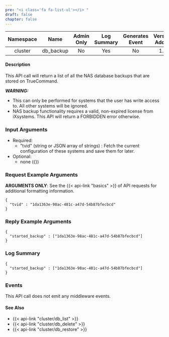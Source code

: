 ```yaml
---
pre: "<i class='fa fa-list-ul'></i>	"
draft: false
chapter: false
---
```


| Namespace | Name | Admin Only | Log Summary | Generates Event | Version Added
|:----------------:|:--------:|:--------:|:--------:|:--------:|:---:|
| cluster | db_backup | No | Yes | No | 1.1 |

#### Description
This API call will return a list of all the NAS database backups that are stored on TrueCommand.

***WARNING:***

* This can only be performed for systems that the user has write access to. All other systems will be ignored.
* NAS backup functionality requires a valid, non-expired license from iXsystems. This API will return a FORBIDDEN error otherwise.

### Input Arguments
* Required:
   * "tvid" (string or JSON array of strings) : Fetch the current configuration of these systems and save them for later.
* Optional:
   * none ({})


### Request Example Arguments
**ARGUMENTS ONLY**: See the {{< api-link "basics" >}} of API requests for additional formatting information.

```
{
  "tvid" : "1da1363e-98ac-481c-a47d-54b87bfecbcd"
}
```

### Reply Example Arguments
```
{
  "started_backup" : ["1da1363e-98ac-481c-a47d-54b87bfecbcd"]
}
```

### Log Summary
```
{
  "started_backup" : ["1da1363e-98ac-481c-a47d-54b87bfecbcd"]
}
```

### Events
This API call does not emit any middleware events.

#### See Also
* {{< api-link "cluster/db_list" >}}
* {{< api-link "cluster/db_delete" >}}
* {{< api-link "cluster/db_restore" >}}
